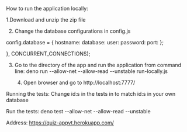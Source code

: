 How to run the application locally:

1.Download and unzip the zip file

2. Change the database configurations in config.js

config.database = { hostname: database: user: password: port: };

}, CONCURRENT_CONNECTIONS);

3. Go to the directory of the app and run the application from command line:
   deno run --allow-net --allow-read --unstable run-locally.js

   4. Open browser and go to http://localhost:7777/

Running the tests: Change id:s in the tests in to match id:s in your own
database

Run the tests: deno test --allow-net --allow-read --unstable

Address: https://quiz-appvt.herokuapp.com/
